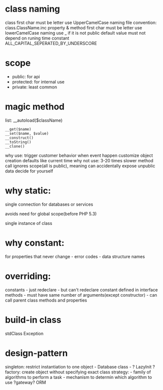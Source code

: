 # class naming
class
	first char must be letter
	use UpperCamelCase naming
	file convention: class.ClassName.inc
property & method
	first char must be letter
	use lowerCamelCase naming
	use _ if it is not public
	default value must not depend on runing time
constant
	ALL_CAPITAL_SEPERATED_BY_UNDERSCORE

# scope
- public: for api
- protected: for internal use
- private: least common

# magic method
list:
	__autoload($className)

	__get($name)
	__set($name, $value)
	__construct()
	__toString()
	__clone()
why use:
	trigger customer behavior when event happen
	customize object creation
	defaults like current time
why not use:
	3-20 times slower method call
	ignores scope(all is public), meaning can accidentally expose unpublic data
decide for yourself

# why static:
single connection for databases or services

avoids need for global scope(before PHP 5.3)

single instance of class

# why constant:

for properties that never change
	- error codes
	- data structure names

# overriding:
constants
	- just redeclare
	- but can't redeclare constant defined in interface
methods
	- must have same number of arguments(except constructor)
	- can call parent class methods and properties

# build-in class
stdClass
Exception

# design-pattern
singleton: restrict instantiation to one object
	- Database class
	- ? LazyInit ?
factory: create object without specifying exact class
strategy:
	- family of algorithms to perform a task
	- mechanism to determin which algorithm to use
?gateway?
ORM